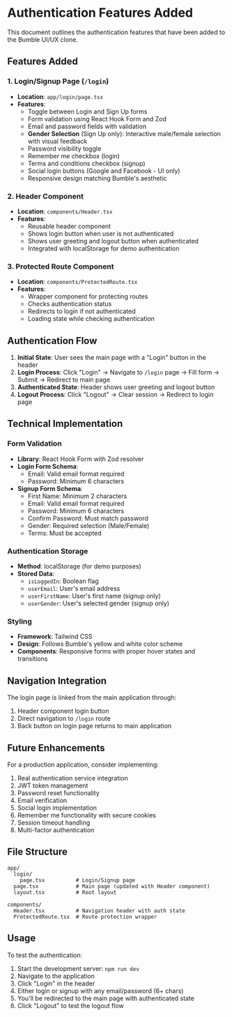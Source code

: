 # Authentication Features Added

This document outlines the authentication features that have been added to the Bumble UI/UX clone.

## Features Added

### 1. Login/Signup Page (`/login`)
- **Location**: `app/login/page.tsx`
- **Features**:
  - Toggle between Login and Sign Up forms
  - Form validation using React Hook Form and Zod
  - Email and password fields with validation
  - **Gender Selection** (Sign Up only): Interactive male/female selection with visual feedback
  - Password visibility toggle
  - Remember me checkbox (login)
  - Terms and conditions checkbox (signup)
  - Social login buttons (Google and Facebook - UI only)
  - Responsive design matching Bumble's aesthetic

### 2. Header Component
- **Location**: `components/Header.tsx`
- **Features**:
  - Reusable header component
  - Shows login button when user is not authenticated
  - Shows user greeting and logout button when authenticated
  - Integrated with localStorage for demo authentication

### 3. Protected Route Component
- **Location**: `components/ProtectedRoute.tsx`
- **Features**:
  - Wrapper component for protecting routes
  - Checks authentication status
  - Redirects to login if not authenticated
  - Loading state while checking authentication

## Authentication Flow

1. **Initial State**: User sees the main page with a "Login" button in the header
2. **Login Process**: Click "Login" → Navigate to `/login` page → Fill form → Submit → Redirect to main page
3. **Authenticated State**: Header shows user greeting and logout button
4. **Logout Process**: Click "Logout" → Clear session → Redirect to login page

## Technical Implementation

### Form Validation
- **Library**: React Hook Form with Zod resolver
- **Login Form Schema**:
  - Email: Valid email format required
  - Password: Minimum 6 characters
- **Signup Form Schema**:
  - First Name: Minimum 2 characters
  - Email: Valid email format required
  - Password: Minimum 6 characters
  - Confirm Password: Must match password
  - Gender: Required selection (Male/Female)
  - Terms: Must be accepted

### Authentication Storage
- **Method**: localStorage (for demo purposes)
- **Stored Data**:
  - `isLoggedIn`: Boolean flag
  - `userEmail`: User's email address
  - `userFirstName`: User's first name (signup only)
  - `userGender`: User's selected gender (signup only)

### Styling
- **Framework**: Tailwind CSS
- **Design**: Follows Bumble's yellow and white color scheme
- **Components**: Responsive forms with proper hover states and transitions

## Navigation Integration

The login page is linked from the main application through:
1. Header component login button
2. Direct navigation to `/login` route
3. Back button on login page returns to main application

## Future Enhancements

For a production application, consider implementing:
1. Real authentication service integration
2. JWT token management
3. Password reset functionality
4. Email verification
5. Social login implementation
6. Remember me functionality with secure cookies
7. Session timeout handling
8. Multi-factor authentication

## File Structure

```
app/
  login/
    page.tsx          # Login/Signup page
  page.tsx            # Main page (updated with Header component)
  layout.tsx          # Root layout

components/
  Header.tsx          # Navigation header with auth state
  ProtectedRoute.tsx  # Route protection wrapper
```

## Usage

To test the authentication:
1. Start the development server: `npm run dev`
2. Navigate to the application
3. Click "Login" in the header
4. Either login or signup with any email/password (6+ chars)
5. You'll be redirected to the main page with authenticated state
6. Click "Logout" to test the logout flow
